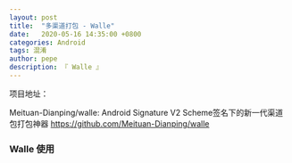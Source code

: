 ```yaml
---
layout: post
title:  "多渠道打包 - Walle"
date:   2020-05-16 14:35:00 +0800
categories: Android
tags: 混淆
author: pepe
description: 『 Walle 』
---
```


项目地址：

Meituan-Dianping/walle: Android Signature V2 Scheme签名下的新一代渠道包打包神器
https://github.com/Meituan-Dianping/walle

### Walle 使用



























